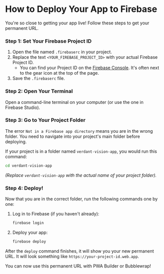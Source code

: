 # How to Deploy Your App to Firebase

You're so close to getting your app live! Follow these steps to get your permanent URL.

### Step 1: Set Your Firebase Project ID

1.  Open the file named `.firebaserc` in your project.
2.  Replace the text `<YOUR_FIREBASE_PROJECT_ID>` with your actual Firebase Project ID.
    *   You can find your Project ID on the [Firebase Console](https://console.firebase.google.com/). It's often next to the gear icon at the top of the page.
3.  Save the `.firebaserc` file.

### Step 2: Open Your Terminal

Open a command-line terminal on your computer (or use the one in Firebase Studio).

### Step 3: Go to Your Project Folder

The error `Not in a Firebase app directory` means you are in the wrong folder. You need to navigate into your project's main folder before deploying.

If your project is in a folder named `verdant-vision-app`, you would run this command:
```bash
cd verdant-vision-app
```
*(Replace `verdant-vision-app` with the actual name of your project folder).*

### Step 4: Deploy!

Now that you are in the correct folder, run the following commands one by one:

1.  Log in to Firebase (if you haven't already):
    ```bash
    firebase login
    ```
2.  Deploy your app:
    ```bash
    firebase deploy
    ```

After the `deploy` command finishes, it will show you your new permanent URL. It will look something like `https://your-project-id.web.app`.

You can now use this permanent URL with PWA Builder or Bubblewrap!